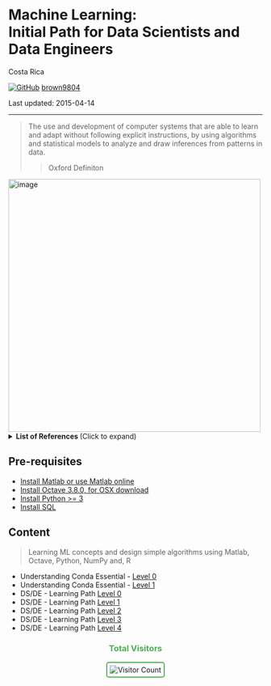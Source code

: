 # Machine Learning: <br/> Initial Path for Data Scientists and Data Engineers

Costa Rica 

[![GitHub](https://img.shields.io/badge/--181717?logo=github&logoColor=ffffff)](https://github.com/)
[brown9804](https://github.com/brown9804)

Last updated: 2015-04-14

------------------------------------------

> The use and development of computer systems that are able to learn and adapt without following explicit instructions, 
> by using algorithms and statistical models to analyze and draw inferences from patterns in data.
> > Oxford Definiton

<img width="500" alt="image" src="https://github.com/brown9804/ML_DS_Lpath/assets/24630902/3f8aca3f-4e3d-42d5-a981-8dab8c645777">

<details>
<summary><b>List of References </b> (Click to expand)</summary>

- [Understanding the Data Science Lifecycle](https://www.sudeep.co/data-science/2018/02/09/Understanding-the-Data-Science-Lifecycle.html)

</details>

## Pre-requisites

- [Install Matlab or use Matlab online](https://www.mathworks.com/products/matlab-online.html)   <br/>
- [Install Octave 3.8.0,  for OSX download](https://sourceforge.net/projects/octave/)  <br/>
- [Install Python >= 3](https://docs.python.org/3/using/windows.html) <br/>
- [Install SQL](https://docs.microsoft.com/en-us/sql/database-engine/install-windows/install-sql-server-from-the-command-prompt?view=sql-server-ver15) <br/>

## Content 

> Learning ML concepts and design simple algorithms using Matlab, Octave, Python, NumPy and, R

- Understanding Conda Essential - [Level 0](https://github.com/brown9804/ML_DS_Lpath/tree/main/2-dcconda_essentials)
- Understanding Conda Essential - [Level 1](https://github.com/brown9804/ML_DS_Lpath/tree/main/3-dcbuilding_distributing_pack_conda)
- DS/DE - Learning Path [Level 0](https://github.com/brown9804/ML_DS_Lpath/tree/main/0-dclevel_1)
- DS/DE - Learning Path [Level 1](https://github.com/brown9804/ML_DS_Lpath/tree/main/1-dccphase_1)
- DS/DE - Learning Path [Level 2](https://github.com/brown9804/ML_DS_Lpath/tree/main/4-dccphase_2)
- DS/DE - Learning Path [Level 3](https://github.com/brown9804/ML_DS_Lpath/tree/main/5-dcml)
- DS/DE - Learning Path [Level 4](https://github.com/brown9804/MSCloudEssentials_LPath/tree/main/0_Azure/_certifications/AzureAIMLDSpath)

<div align="center">
  <h3 style="color: #4CAF50;">Total Visitors</h3>
  <img src="https://profile-counter.glitch.me/brown9804/count.svg" alt="Visitor Count" style="border: 2px solid #4CAF50; border-radius: 5px; padding: 5px;"/>
</div>
